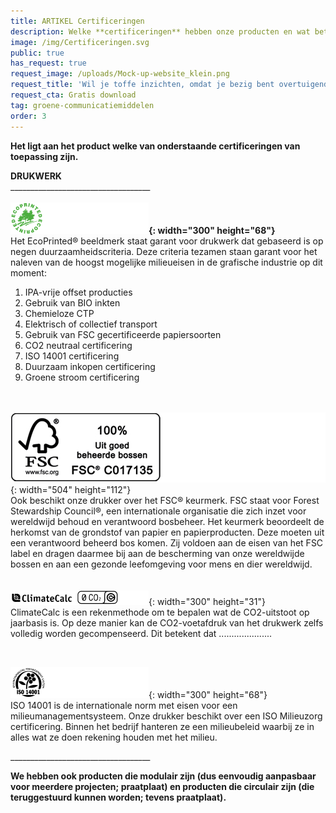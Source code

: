 ```yaml
---
title: ARTIKEL Certificeringen
description: Welke **certificeringen** hebben onze producten en wat betekenen ze?
image: /img/Certificeringen.svg
public: true
has_request: true
request_image: /uploads/Mock-up-website_klein.png
request_title: 'Wil je toffe inzichten, omdat je bezig bent overtuigende content te creëren?'
request_cta: Gratis download
tag: groene-communicatiemiddelen
order: 3
---
```


**Het ligt aan het product welke van onderstaande certificeringen van toepassing zijn.**

**DRUKWERK**<br>\_\_\_\_\_\_\_\_\_\_\_\_\_\_\_\_\_\_\_\_\_\_\_\_\_\_\_\_\_\_\_\_\_\_\_<br><br>**![](/uploads/ecoprintedgroen-lang.svg){: width="300" height="68"}**<br>Het EcoPrinted&reg; beeldmerk staat garant voor drukwerk dat gebaseerd is op negen duurzaamheidscriteria. Deze criteria tezamen staan garant voor het naleven van de hoogst mogelijke milieueisen in de grafische industrie op dit moment:

1. IPA-vrije offset producties
2. Gebruik van BIO inkten
3. Chemieloze CTP
4. Elektrisch of collectief transport
5. Gebruik van FSC gecertificeerde papiersoorten
6. CO2 neutraal certificering
7. ISO 14001 certificering
8. Duurzaam inkopen certificering
9. Groene stroom certificering<br><br>&nbsp;

![](/uploads/fsc-1.jpg){: width="504" height="112"}<br>Ook beschikt onze drukker over het FSC&reg; keurmerk. FSC staat voor Forest Stewardship Council&reg;, een internationale organisatie die zich inzet voor wereldwijd behoud en verantwoord bosbeheer. Het keurmerk beoordeelt de herkomst van de grondstof van papier en papierproducten. Deze moeten uit een verantwoord beheerd bos komen. Zij voldoen aan de eisen van het FSC label en dragen daarmee bij aan de bescherming van onze wereldwijde bossen en aan een gezonde leefomgeving voor mens en dier wereldwijd.<br><br><br>![](/uploads/climatecalc-1.svg){: width="300" height="31"}<br>ClimateCalc is een rekenmethode om te bepalen wat de CO2-uitstoot op jaarbasis is. Op deze manier kan de CO2-voetafdruk van het drukwerk zelfs volledig worden gecompenseerd. Dit betekent dat .....................

&nbsp;

![](/uploads/iso-14001-6.svg){: width="300" height="68"}<br>ISO 14001 is de internationale norm met eisen voor een milieumanagementsysteem. Onze drukker beschikt over een ISO Milieuzorg certificering. Binnen het bedrijf hanteren ze een milieubeleid waarbij ze in alles wat ze doen rekening houden met het milieu.

\_\_\_\_\_\_\_\_\_\_\_\_\_\_\_\_\_\_\_\_\_\_\_\_\_\_\_\_\_\_\_\_\_\_\_

**We hebben ook producten die modulair zijn (dus eenvoudig aanpasbaar voor meerdere projecten; praatplaat) en producten die circulair zijn (die teruggestuurd kunnen worden; tevens praatplaat).&nbsp;**
